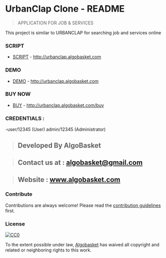 # UrbanClap Clone - README
> APPLICATION FOR JOB & SERVICES

This project is similar to URBANCLAP for searching job and services online

### SCRIPT 
- [SCRIPT](http://urbanclap.algobasket.com) - http://urbanclap.algobasket.com

### DEMO   
- [DEMO](http://urbanclap.algobasket.com) - http://urbanclap.algobasket.com
 
### BUY NOW    
- [BUY](http://urbanclap.algobasket.com/buy) - http://urbanclap.algobasket.com/buy

### CREDENTIALS : 

 -user/12345  (User)
 admin/12345 (Administrator)
 
 > ## Developed By AlgoBasket
 
> ## Contact us at : algobasket@gmail.com
 
> ## Website : www.algobasket.com

### Contribute

Contributions are always welcome!
Please read the [contribution guidelines](contributing.md) first.

### License

[![CC0](https://licensebuttons.net/p/zero/1.0/88x31.png)](https://creativecommons.org/publicdomain/zero/1.0/)

To the extent possible under law, [Algobasket](http://algobasket.com/copyright) has waived all copyright and related or neighboring rights to this work.
 
